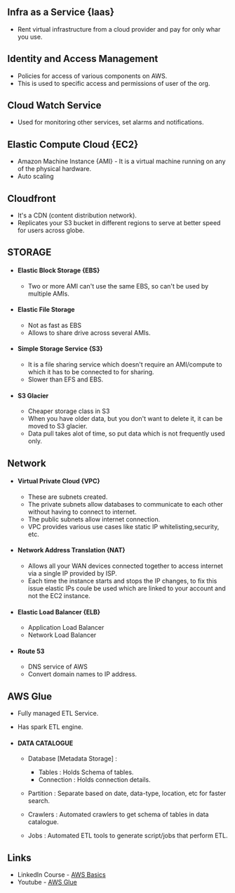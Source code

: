 ## Infra as a Service {Iaas} 

* Rent virtual infrastructure from a cloud provider and pay for only whar you use.


## Identity and Access Management 

* Policies for access of various components on AWS.
* This is used to specific access and permissions of user of the org.


## Cloud Watch Service 

* Used for monitoring other services, set alarms and notifications. 


## Elastic Compute Cloud {EC2} 

* Amazon Machine Instance {AMI} - It is a virtual machine running on any of the physical hardware.
* Auto scaling 


## Cloudfront 

* It's a CDN (content distribution network).
* Replicates your S3 bucket in different regions to serve at better speed for users across globe.


## STORAGE 

* <h4> Elastic Block Storage {EBS}</h4> 
  
    * Two or more AMI can't use the same EBS, so can't be used by multiple AMIs.

* <h4> Elastic File Storage </h4>
    
    * Not as fast as EBS
    * Allows to share drive across several AMIs.
  
* <h4> Simple Storage Service {S3}</h4>
  
    * It is a file sharing service which doesn't require an AMI/compute to which it has to be connected to for sharing.
    * Slower than EFS and EBS.

* <h4> S3 Glacier </h4>
    
    * Cheaper storage class in S3
    * When you have older data, but you don't want to delete it, it can be moved to S3 glacier.
    * Data pull takes alot of time, so put data which is not frequently used only.

## Network 

* <h4> Virtual Private Cloud {VPC} </h4>

    * These are subnets created.
    * The private subnets allow databases to communicate to each other without having to connect to internet.
    * The public subnets allow internet connection.
    * VPC provides various use cases like static IP whitelisting,security, etc.

* <h4> Network Address Translation {NAT} </h4>

    * Allows all your WAN devices connected together to access internet via a single IP provided by ISP.
    * Each time the instance starts and stops the IP changes, to fix this issue elastic IPs coule be used which are linked to your account and not the EC2 instance.

* <h4> Elastic Load Balancer {ELB}</h4>
    
    * Application Load Balancer
    * Network Load Balancer

* <h4> Route 53 </h4>

    * DNS service of AWS
    * Convert domain names to IP address.


## AWS Glue 

  * Fully managed ETL Service.
  * Has spark ETL engine. 

  * <h4> DATA CATALOGUE </h4>
    
    * Database [Metadata Storage] : 
      * Tables : Holds Schema of tables.
      * Connection : Holds connection details.
      
    * Partition : Separate based on date, data-type, location, etc for faster search.
    * Crawlers : Automated crawlers to get schema of tables in data catalogue.
    * Jobs : Automated ETL tools to generate script/jobs that perform ETL.



## Links 

* LinkedIn Course - [AWS Basics](https://www.linkedin.com/learning/instructors/hiroko-nishimura?u=77964786)
* Youtube - [AWS Glue](https://www.youtube.com/watch?v=dQnRP6X8QAU&t=1080s)

